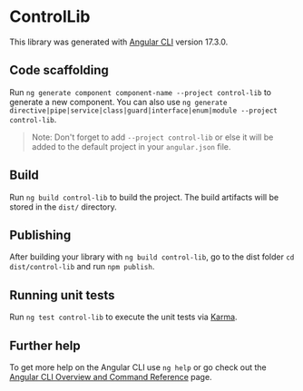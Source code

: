# ControlLib

This library was generated with [Angular CLI](https://github.com/angular/angular-cli) version 17.3.0.

## Code scaffolding

Run `ng generate component component-name --project control-lib` to generate a new component. You can also use `ng generate directive|pipe|service|class|guard|interface|enum|module --project control-lib`.
> Note: Don't forget to add `--project control-lib` or else it will be added to the default project in your `angular.json` file. 

## Build

Run `ng build control-lib` to build the project. The build artifacts will be stored in the `dist/` directory.

## Publishing

After building your library with `ng build control-lib`, go to the dist folder `cd dist/control-lib` and run `npm publish`.

## Running unit tests

Run `ng test control-lib` to execute the unit tests via [Karma](https://karma-runner.github.io).

## Further help

To get more help on the Angular CLI use `ng help` or go check out the [Angular CLI Overview and Command Reference](https://angular.io/cli) page.
